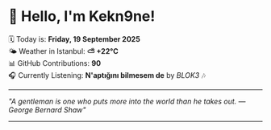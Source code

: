 # 👋 Hello, I'm Kekn9ne!

🗓️ Today is: **Friday, 19 September 2025**  
🌤️ Weather in Istanbul: **⛅️  +22°C**  
📊 GitHub Contributions: **90**  
🎧 Currently Listening: **N'aptığını bilmesem de** by *BLOK3* 🎶

---

_"A gentleman is one who puts more into the world than he takes out. — *George Bernard Shaw*"_

---
